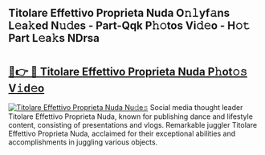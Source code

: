 ## Titolare Effettivo Proprieta Nuda O𝚗𝚕yf𝚊ns L𝚎a𝚔ed N𝚞𝚍es - Part-Qqk P𝚑𝚘tos Vi𝚍𝚎o - H𝚘𝚝 Part L𝚎a𝚔s NDrsa

# <h2><a href="http://kf5k2z.oniu.top/?m=Titolare+Effettivo+Proprieta+Nuda">🔗👉 🔴 Titolare Effettivo Proprieta Nuda P𝚑ot𝚘𝚜 V𝚒d𝚎o</a></h2>

[![Titolare Effettivo Proprieta Nuda Nu𝚍e𝚜](https://i.imgur.com/0qMVB7G.gif)](http://kf5k2z.oniu.top/?m=Titolare+Effettivo+Proprieta+Nuda)
Social media thought leader Titolare Effettivo Proprieta Nuda, known for publishing dance and lifestyle content, consisting of presentations and vlogs. Remarkable juggler Titolare Effettivo Proprieta Nuda, acclaimed for their exceptional abilities and accomplishments in juggling various objects.  
